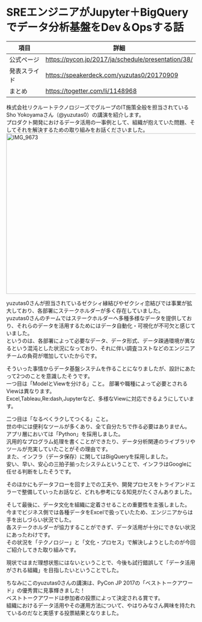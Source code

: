 # SREエンジニアがJupyter＋BigQueryでデータ分析基盤をDev＆Opsする話

|項目|詳細|
|-----|-----|
|公式ページ|https://pycon.jp/2017/ja/schedule/presentation/38/|
|発表スライド|https://speakerdeck.com/yuzutas0/20170909|
|まとめ|https://togetter.com/li/1148968|

株式会社リクルートテクノロジーズでグループのIT施策全般を担当されているSho Yokoyamaさん（@yuzutas0）の講演を紹介します。  
プロダクト開発におけるデータ活用の一事例として、組織が抱えていた問題、そしてそれを解決するための取り組みをお話くださいました。  
<a data-flickr-embed="true"  href="https://www.flickr.com/photos/pyconjp/36998850801/in/album-72157685754005651/" title="IMG_9673"><img src="https://farm5.staticflickr.com/4416/36998850801_e8f881f64c_o.jpg" width="640" height="427" alt="IMG_9673"></a><script async src="//embedr.flickr.com/assets/client-code.js" charset="utf-8"></script>  

yuzutas0さんが担当されているゼクシィ縁結びやゼクシィ恋結びでは事業が拡大しており、各部署にステークホルダーが多く存在していました。  
yuzutas0さんのチームではステークホルダーへ多種多様なデータを提供しており、それらのデータを活用するためにはデータ自動化・可視化が不可欠と感じていました。  
というのは、各部署によって必要なデータ、データ形式、データ疎通環境が異なるという混沌とした状況になっており、それに伴い調査コストなどのエンジニアチームの負荷が増加していたからです。  

そういった事情からデータ基盤システムを作ることになりましたが、設計にあたって2つのことを意識したそうです。  
一つ目は「ModelとViewを分ける」こと。
部署や職種によって必要とされるViewは異なります。  
Excel,Tableau,Re:dash,Jupyterなど、多様なViewに対応できるようにしています。  
<script async class="speakerdeck-embed" data-slide="56" data-id="d520b273412b44bbb1b503e5a3ce83d5" data-ratio="1.77777777777778" src="//speakerdeck.com/assets/embed.js"></script>  

二つ目は「なるべくラクしてつくる」こと。  
世の中には便利なツールが多くあり、全て自分たちで作る必要はありません。  
アプリ層においては「Python」を採用しました。  
汎用的なプログラム処理を書くことができたり、データ分析関連のライブラリやツールが充実していたことがその理由です。  
また、インフラ（データ保存）に関してはBigQueryを採用しました。  
安い、早い、安心の三拍子揃ったシステムということで、インフラはGoogleに任せる判断をしたそうです。  
<script async class="speakerdeck-embed" data-slide="68" data-id="d520b273412b44bbb1b503e5a3ce83d5" data-ratio="1.77777777777778" src="//speakerdeck.com/assets/embed.js"></script>  

そのほかにもデータフローを回す上での工夫や、開発プロセスをトライアンドエラーで整備していったお話など、どれも参考になる知見がたくさんありました。  

そして最後に、データ文化を組織に定着させることの重要性を主張しました。  
今までビジネス側では各種データをExcelで扱っていたため、エンジニアからは手を出しづらい状況でした。  
各ステークホルダーが協力することができず、データ活用が十分にできない状況にあったわけです。  
その状況を「テクノロジー」と「文化・プロセス」で解決しようとしたのが今回ご紹介してきた取り組みです。  
<script async class="speakerdeck-embed" data-slide="129" data-id="d520b273412b44bbb1b503e5a3ce83d5" data-ratio="1.77777777777778" src="//speakerdeck.com/assets/embed.js"></script>  
現状ではまだ理想状態にはないということで、今後も試行錯誤して「データ活用がされる組織」を目指したいということでした。  

ちなみにこのyuzutas0さんの講演は、PyCon JP 2017の「ベストトークアワード」の優秀賞に見事輝きました！  
ベストトークアワードは参加者の投票によって決定される賞です。  
組織におけるデータ活用やその運用方法について、やはりみなさん興味を持たれているのだなと実感する投票結果となりました。  
